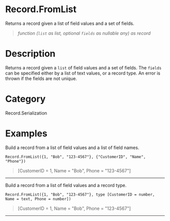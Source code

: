 ﻿# Record.FromList
Returns a record given a list of field values and a set of fields.
> _function (<code>list</code> as list, optional <code>fields</code> as nullable any) as record_
# Description 
Returns a record given a <code>list</code> of field values and a set of fields.  The <code>fields</code> can be specified either by a list of text values, or a record type.  An error is thrown if the fields are not unique.

# Category 
Record.Serialization
# Examples 
Build a record from a list of field values and a list of field names.
```
Record.FromList({1, "Bob", "123-4567"}, {"CustomerID", "Name", "Phone"})
```
> [CustomerID = 1, Name = "Bob", Phone = "123-4567"]
***
Build a record from a list of field values and a record type.
```
Record.FromList({1, "Bob", "123-4567"}, type [CustomerID = number, Name = text, Phone = number])
```
> [CustomerID = 1, Name = "Bob", Phone = "123-4567"]
***
